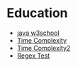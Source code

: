 # Education

- [java w3school](https://www.w3schools.com/java/default.asp)
- [Time Complexity](https://velog.io/@bathingape/Time-Complexity시간복잡도)
- [Time Complexity2](https://blog.chulgil.me/algorithm/)
- [Regex Test](https://regexr.com)
